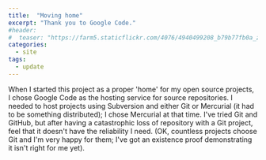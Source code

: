```yaml
---
title:  "Moving home"
excerpt: "Thank you to Google Code."
#header:
#  teaser: "https://farm5.staticflickr.com/4076/4940499208_b79b77fb0a_z.jpg"
categories: 
  - site
tags:
  - update
---
```

When I started this project as a proper 'home' for my open source
projects, I chose Google Code as the hosting service for source
repositories. I needed to host projects using Subversion and either Git
or Mercurial (it had to be something distributed); I chose Mercurial at
that time. I've tried Git and GitHub, but after having a catastrophic
loss of repository with a Git project, feel that it doesn't have the
reliability I need. (OK, countless projects choose Git and I'm very
happy for them; I've got an existence proof demonstrating it isn't
right for me yet).